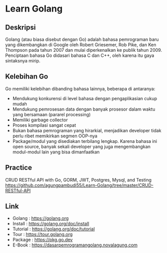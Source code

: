 # Learn Golang
## Deskripsi
Golang (atau biasa disebut dengan Go) adalah bahasa pemrograman baru yang dikembangkan di Google oleh Robert Griesemer, Rob Pike, dan Ken Thompson pada tahun 2007 dan mulai diperkenalkan ke publik tahun 2009. Penciptaan bahasa Go didasari bahasa C dan C++, oleh karena itu gaya sintaksnya mirip.

## Kelebihan Go
Go memiliki kelebihan dibanding bahasa lainnya, beberapa di antaranya:
- Mendukung konkurensi di level bahasa dengan pengaplikasian cukup mudah
- Mendukung pemrosesan data dengan banyak prosesor dalam waktu yang bersamaan (pararel processing)
- Memiliki garbage collector
- Proses kompilasi sangat cepat
- Bukan bahasa pemrograman yang hirarkial, menjadikan developer tidak perlu ribet memikirkan segmen OOP-nya
- Package/modul yang disediakan terbilang lengkap. Karena bahasa ini open source, banyak sekali developer yang juga mengembangkan modul-modul lain yang bisa dimanfaatkan

## Practice
CRUD RESTful API with Go, GORM, JWT, Postgres, Mysql, and Testing
https://github.com/agungpambudi55/Learn-Golang/tree/master/CRUD-RESTful-API

## Link
- Golang : https://golang.org
- Install : https://golang.org/doc/install
- Tutorial : https://golang.org/doc/tutorial
- Tour : https://tour.golang.org
- Package : https://pkg.go.dev
- E-Book : https://dasarpemrogramangolang.novalagung.com
